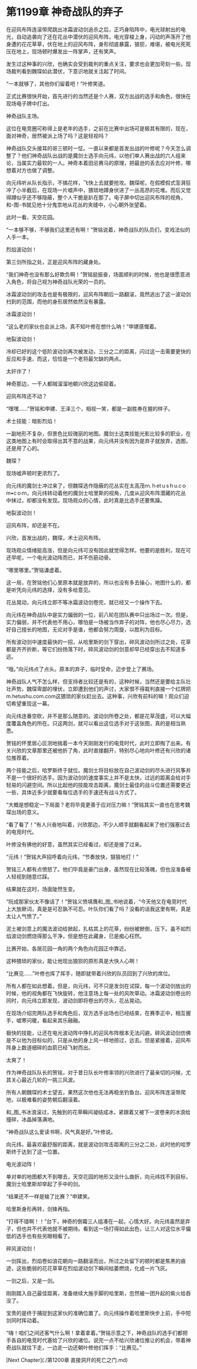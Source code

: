 # 第1199章 神奇战队的弃子

在迎风布阵连滚带爬跳出冰霜波动剑追杀之后，正巧身陷阵中，电光球射出的电光，自动追袭向了还在花丛中潜伏的迎风布阵，电光穿梭上身，闪动的声荡开了他身遭的花花草草，伏在地上的迎风布阵，身形彻底暴露，狼狈，难堪，被电光死死压在地上，现场顿时爆发出一阵掌声，还有笑声。

发生过这种事的兴欣，也确实会受到裁判的重点关注，要求也会更加苛刻一些。现场裁判看到魏琛如此潜伏，下意识地就关注起了时间。

“一本就够了，其他你们留着吧！”叶修笑道。

正式比赛很快开始，首先进行的当然还是个人赛，双方出战的选手和角色，很快在现场电子牌中打出。

神奇战队主场。

这位在电竞圈可称得上是老年的选手，之前在比赛中出场可是极其有限的，现在，面对神奇，居然被派上场了吗？这是轻视吗？

神奇战队交头接耳的哥三顿时一怔。一直以来都是首发出战的叶修呢？今天怎么调整了？他们神奇战队出战的是魔剑士选手向元纬，以他们单人赛出战的六人组来论，当属实力最软的一人。神奇本着田忌赛马的原理，把最逊的丢去应对叶修，哪想着对方也做了调整。

向元纬听从队长指示，不搞花样，飞快上去就要抢攻。魏琛呢，在假模假式澎湃狂冲了小半截后，在现场一片嘘声中，猥琐地蹲身伏进了一丛高昂的花堆。而后又觉得蹲似乎还不够隐蔽，整个人干脆是趴在那了。电子屏中切出迎风布阵的视角，和-图-书就见他十分鬼祟地从花丛的夹缝中，小心朝外张望着。

此时一看，天空花园。

“一本够不够，不够我们这里还有啊！”贺铭说着，神奇战队的队员们，变戏法似的人手一本。

烈焰波动剑！

第三剑所指之处，正是迎风布阵的藏身处。

“我们神奇也没有那么好欺负啊！”贺铭挺振奋，场面顺利的时候，他也是很愿意进入角色，将自己视为神奇战队光荣的一员的。

冰霜波动剑的攻击也是有极限的，迎风布阵朝后一路翻滚，竟然逃出了这一波动剑扫到的范围，而他的身形居然依然没有暴露。

冰霜波动剑！

“这么老的家伙也会派上场，真不知叶修在想什么呐！”申建感慨着。

地裂波动剑！

冷却已好的这个低阶波动剑再次被发动，三分之二的距离，闪过这一击需要更快的反应和手速，而这，恰恰是一个老将最欠缺的两点。

太奸诈了！

神奇那边，一干人都贼溜溜地朝兴欣这边偷窥着。

迎风布阵还不动？

“嘿嘿……”贺铭和申建、王泽三个，相视一笑，都是一副胜券在握的样子。

术士技能：暗影烈焰！

一副地形不复杂，但景色比较瑰丽的地图。魔剑士这类技能光影比较多的职业，在这类地图上有时会取得出其不意的战果，向元纬并没有因为是弃子就放弃，选图，还是用了心的。

魏琛？

现场嘘声顿时更浓烈了。

向元纬的魔剑士冲过来了，但魏琛选作隐蔽的花丛实在太高茂ｍ.ｈetｕsｈu.cｏm•cｏｍ，向元纬转动着他的魔剑士哈里斯的视角，几度从迎风布阵潜藏的花丛中抹过，却都没有发现。现场观众的心情，此时真是比选手还要焦躁。

地裂波动剑！

迎风布阵，却还是不在。

兴欣，首发出战的，魏琛，术士迎风布阵。

现场观众情绪挺高涨，但是向元纬可没有因此就觉得怎样。他要的是胜利，现在可还早呢，一个电光波动阵而已，并不伤筋动骨。

“哪里哪里。”贺铭谦虚着。

这一局，在贺铭他们心里原本就是放弃的，所以也没有多去操心，地图什么的，都是听凭向元纬的选择，没有多给意见。

花丛晃动，向元纬立即不等冰霜波动剑卷完，就已经又一个操作下去。

向元纬在神奇战队中是实力偏弱的一位，前八轮在团队赛中只出场过一次。但是，实力偏弱，并不代表他不用心，哪怕是一场被当作弃子的对阵，他也尽心尽力，选好自己擅长的地图，无论对手是谁，他都会努力周旋，以胜利为目标。

所有波动剑中速度最快的一招，从哈里斯的剑下穿出，碎风波动剑所过之处，花草都是齐齐折断，等它们纷扬落下时，碎风波动剑的剑意却早已经穿出去不知道多远。

“哦。”向元纬点了点头。原本的弃子，临时受命，迈步登上了赛场。

神奇战队人气不怎么样，但支持者比较还是有的，这种时候，当然还是要给主队壮壮声势。魏琛卑鄙的埋伏，立即遭到他们的声讨，大家恨不得裁判直接一个红牌把m.hetushu.com.com这猥琐的家伙赶出去。这种事，兴欣有前科的嘛！观众们迫切希望重现这一幕。

向元纬连番空砍，并不是那么随意的。波动剑所卷之处，都是花草茂盛，可以大幅度覆盖角色的所在。只这两剑，就可以看出这位选手对于这张图，真的是相当熟悉。

贺铭的怀里居心叵测地揣着一本今天刚刚发行的电竞时代，此时立即掏了出来。有关兴欣的文章那里还被他折了角，此时直接翻开，特别尽心地向叶修还有兴欣的诸位推荐着。

两个技能之后，哈罗斯终于就位。魔剑士将目标放在自己波动剑的尽头进行风筝并不是一个很好的选手。因为波动剑的速度事实上并不是太快，过远的距离会给对手轻易的闪避空间。所以比起他的技能攻击距离，魔剑士最佳的战斗位置还需要更近一些，具体近多少就要看每位选手的手速还有战斗方式了。

“大概是想稳定一下局面？老将毕竟更善于应对压力嘛！”贺铭其实一直也在思考魏琛出场的意义。

“看了看了！”有人兴奋地叫着，兴欣那边，不少人顺手就翻看起来了他们强塞过去的电竞时代。

叶修没有拂他的好意，虽然其实已经看过，却还是接了过来。

“元纬！”贺铭大声招呼着向元纬，“节奏放快，狠狠地打！”

贺铭三人都有点愤怒了。他们毕竟是豪门出身，虽然现在比较落魄，但也没准备被人轻视到随意烂踩。

结果就在这时，场面陡然生变。

“阮成那家伙太不像话了！”贺铭义愤填膺和_图_书地说着，“今天他又在电竞时代上大放厥词，真是是可忍孰不可忍。叶队你们看了吗？没看的话我这里有啊，真是太让人气愤了。”

泥土被剑意上的魔法波动给掀起，扎枯其上的花草，纷纷被掀倒，压下。虽不如烈焰波动剑燃烧得那么干净，但是想在此藏身，已是痴心枉然。

比赛开始，各居花园一角的两个角色向花园正中靠近。

这种猥琐的家伙，能让他现出狼狈的原形真是大快人心啊！

“比赛见……”叶修也挥了挥手，随即就带着兴欣的队员回到了兴欣的席位。

所有人都在如此想着。但是，向元纬，可不只是发剑在试探，每一个波动剑放出的时候，他的视角都在飞快旋转，他注意场上每一处的风吹草动。冰霜波动剑卷出的同时，向元纬立即发现，波动剑即将卷出的尽头，花丛晃动。

在现场介绍完两队选手和角色后，双方选手出场也已经结束，在赛季正中，相互握手，嘘寒问暖，看起来其乐融融。

极快的技能，让还在电光波动阵中挣扎的迎风布阵根本无法闪避。碎风波动剑仿佛是不以他为目标似的，只是从他的身上风一样地掠过，远去。但是紧接着，迎风布阵身上数道细碎的血箭已经飞射而出。

太爽了！

作为神奇战队队长的贺铭，对于昔日队长叶修率领的兴欣进行了最亲切的问候，尤其关心最近几轮的一挑三风波。

所有人朝魏琛的术士望去，果然这次他也无法再稳坐钓鱼台。迎风布阵连滚带爬地，以极难看的姿势朝后翻滚着。

和_图_书冰浪滚过，先触到的花草瞬间凝结成冰，紧跟着又被下一波卷来的冰浪给撞碎，冰晶掉落满地。

“神奇战队这么爱读书啊，风气真是好。”叶修说。

向元纬，最喜欢最舒服的距离，就是波动剑攻击距离的三分之二处，此时他的哈罗斯终于达到了这一位置。

电光波动阵！

单对单的地图都大不到哪去，天空花园的地形又没什么曲折，向元纬找不到目标，魔剑士哈里斯却举起了手中的剑。

“结果还不一样是输了比赛？”申建笑。

哈里斯身形再转，剑锋再指。

“打得不错啊！！”台下，神奇的倒霉三人组凑在一起，心情大好。向元纬虽然是弃子，但也并不代表他就不被期待。看到这一场打得如此出色，让三人对这位水平偏低的选手也有些另眼相看了。

碎风波动剑！

一剑挥出，烈焰卷如浪花朝向一路翻滚而出，所过之处留下的顿时都是焦黑的痕迹，这些脆弱的花花草草在烈焰波动剑下瞬间枯萎燃烧，化成一片飞灰。

一剑之后，又是一剑。

刚刚踏入自己最佳距离，准备继续大施手脚的哈里斯，忽然被一团升起的紫火给吞没了。

宝贵的是终于捕捉到这家伙的准确位置了。向元纬操作着哈里斯快步上前，手中短剑同时挥动着。

“嗨！咱们之间还客气什么啊！拿着拿着。”贺铭示意之下，神奇战队的选手们都把手各自的电竞时代塞给了兴欣的诸位。说完一点不给兴欣诸位推让的机会，带着神奇战队就往下走，一边走一边还朝叶修他们挥手：“比赛见。”



[Next Chapter](./第1200章 直接洞开的死亡之门.md)